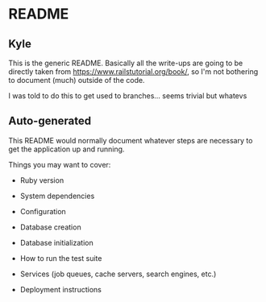 # README

## Kyle

This is the generic README. Basically all the write-ups are going to be directly taken from https://www.railstutorial.org/book/, so I'm not bothering to document (much) outside of the code.

I was told to do this to get used to branches... seems trivial but whatevs

## Auto-generated

This README would normally document whatever steps are necessary to get the
application up and running.

Things you may want to cover:

* Ruby version

* System dependencies

* Configuration

* Database creation

* Database initialization

* How to run the test suite

* Services (job queues, cache servers, search engines, etc.)

* Deployment instructions

